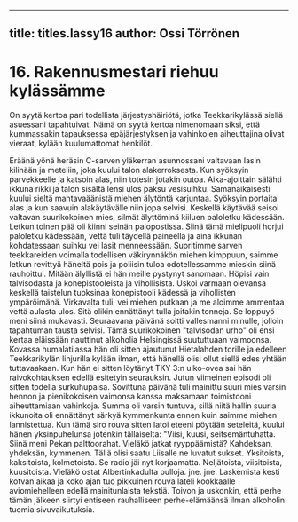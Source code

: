 
---

title: titles.lassy16
author: Ossi Törrönen
---


    
# 16. Rakennusmestari riehuu kylässämme

On syytä kertoa pari todellista järjestyshäiriötä, jotka Teekkarikylässä siellä asuessani tapahtuivat. Nämä on syytä kertoa nimenomaan siksi, että kummassakin tapauksessa epäjärjestyksen ja vahinkojen aiheuttajina olivat vieraat, kylään kuulumattomat henkilöt.

Eräänä yönä heräsin C-sarven yläkerran asunnossani valtavaan lasin kilinään ja meteliin, joka kuului talon alakerroksesta. Kun syöksyin parvekkeelle ja katsoin alas, niin totesin jotakin outoa. Aika-ajoittain sälähti ikkuna rikki ja talon sisältä lensi ulos paksu vesisuihku. Samanaikaisesti kuului sieltä mahtavaäänistä miehen älytöntä karjuntaa. Syöksyin portaita alas ja kun saavuin alakäytävälle niin jopa selvisi. Keskellä käytävää seisoi valtavan suurikokoinen mies, silmät älyttöminä kiiluen paloletku kädessään. Letkun toinen pää oli kiinni seinän palopostissa. Siinä tämä mielipuoli horjui paloletku kädessään, vettä tuli täydellä paineella ja aina ikkunan kohdatessaan suihku vei lasit menneessään. Suoritimme sarven teekkareiden voimalla todellisen väkirynnäkön miehen kimppuun, saimme letkun revittyä häneltä pois ja poliisin tuloa odotellessamme mieskin siinä rauhoittui. Mitään älyllistä ei hän meille pystynyt sanomaan. Höpisi vain talvisodasta ja konepistooleista ja vihollisista. Uskoi varmaan olevansa keskellä taistelun tuoksinaa konepistooli kädessä ja vihollisten ympäröimänä.
Virkavalta tuli, vei miehen putkaan ja me aloimme ammentaa vettä aulasta ulos. Sitä olikin ennättänyt tulla joitakin tonneja. Se loppuyö meni siinä mukavasti. Seuraavana päivänä soitti vallesmanni minulle, jolloin tapahtuman tausta selvisi. Tämä suurikokoinen "talvisodan urho" oli ensi kertaa eläissään nauttinut alkoholia Helsingissä suututtuaan vaimoonsa. Kovassa humalatilassa hän oli sitten ajautunut Hietalahden torille ja edelleen Teekkarikylän linjurilla kylään ilman, että hänellä olisi ollut siellä edes yhtään tuttavaakaan. Kun hän ei sitten löytänyt TKY 3:n ulko-ovea sai hän raivokohtauksen edellä esitetyin seurauksin. Jutun viimeinen episodi oli sitten todella surkuhupaisa. Sovittuna päivänä tuli mainittu suuri mies varsin hennon ja pienikokoisen vaimonsa kanssa maksamaan toimistooni aiheuttamiaan vahinkoja. Summa oli varsin tuntuva, sillä niitä hallin suuria ikkunoita oli ennättänyt särkyä kymmenkunta ennen kuin saimme miehen lannistettua. Kun tämä siro rouva sitten latoi eteeni pöytään seteleitä, kuului hänen yksinpuhelunsa jotenkin tällaiselta:
"Viisi, kuusi, seitsemäntuhatta. Siinä meni Pekan palttoorahat. Vieläkö jatkat ryyppäämistä? Kahdeksan, yhdeksän, kymmenen. Tällä olisi saatu Liisalle ne luvatut sukset. Yksitoista, kaksitoista, kolmetoista. Se radio jäi nyt korjaamatta. Neljätoista, viisitoista, kuusitoista. Vieläkö ostat Albertinkadulta pulloja. jne. jne. Laskemista kesti kotvan aikaa ja koko ajan tuo pikkuinen rouva lateli kookkaalle aviomiehelleen edellä mainitunlaista tekstiä. Toivon ja uskonkin, että perhe tämän jälkeen siirtyi entiseen rauhalliseen perhe-elämäänsä ilman alkoholin tuomia sivuvaikutuksia.
